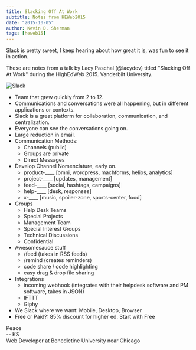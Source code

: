 ```yaml
---
title: Slacking Off At Work
subtitle: Notes from HEWeb2015
date: "2015-10-05"
author: Kevin D. Sherman
tags: [heweb15]
---
```


Slack is pretty sweet, I keep hearing about how great it is, was fun to see it in action. 

These are notes from a talk by Lacy Paschal (@lacydev) titled "Slacking Off At Work" during the HighEdWeb 2015. Vanderbilt University.

![Slack](https://s3-us-west-2.amazonaws.com/assets.kshermphoto.com/images/2015/heweb2015-slack.JPG)

* Team that grew quickly from 2 to 12.
* Communications and conversations were all happening, but in different applications or contexts. 
* Slack is a great platform for collaboration, communication, and centralization. 
* Everyone can see the conversations going on.
* Large reduction in email.
* Communication Methods:
	* Channels (public)
	* Groups are private
	* Direct Messages
* Develop Channel Nomenclature, early on. 
	* product-____ [omni, wordpress, machforms, helios, analytics]
	* project-____ [updates, management]
	* feed-____ [social, hashtags, campaigns]
	* help-____ [desk, responses]
	* x-____ [music, spoiler-zone, sports-center, food]
* Groups
	* Help Desk Teams
	* Special Projects
	* Management Team
	* Special Interest Groups
	* Technical Discussions
	* Confidential
* Awesomesauce stuff
	* /feed (takes in RSS feeds)
	* /remind (creates reminders)
	* code share / code highlighting 
	* easy drag & drop file sharing
* Integrations
	* incoming webhook (integrates with their helpdesk software and PM software, takes in JSON)
	* IFTTT
	* Giphy
* We Slack where we want: Mobile, Desktop, Browser
* Free or Paid?: 85% discount for higher ed. Start with Free


Peace<br>-- KS<br>Web Developer at Benedictine University near Chicago
